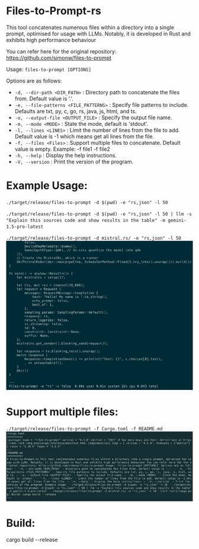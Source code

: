 # Files-to-Prompt-rs

This tool concatenates numerous files within a directory into a single prompt, optimised for usage with LLMs. Notably, it is developed in Rust and exhibits high performance behaviour

You can refer here for the original repository: https://github.com/simonw/files-to-prompt

Usage: `files-to-prompt [OPTIONS]`

Options are as follows:

- `-d, --dir-path <DIR_PATH>` : Directory path to concatenate the files from. Default value is '.'.
- `-e, --file-patterns <FILE_PATTERNS>` : Specify file patterns to include. Defaults are txt, py, c, go, rs, java, js, html, and ts.
- `-o, --output-file <OUTPUT_FILE>` : Specify the output file name.
- `-m, --mode <MODE>` : State the mode, default is 'stdout'.
- `-l, --lines <LINES>` : Limit the number of lines from the file to add. Default value is -1 which means get all lines from the file.
- `-f, --files <Files>` : Support multiple files to concatenate. Default value is empty. Example: -f file1 -f file2
- `-h, --help` : Display the help instructions.
- `-V, --version` : Print the version of the program.

# Example Usage:

`./target/release/files-to-prompt -d $(pwd) -e "rs,json" -l 50`

`./target/release/files-to-prompt -d $(pwd) -e "rs,json" -l 50 | llm -s "Explain this sources code and show results in the table" -m gemini-1.5-pro-latest`

`./target/release/files-to-prompt -d mistral.rs/ -e "rs,json" -l 50`
![alt text](images/image.png)

# Support multiple files:

`./target/release/files-to-prompt -f Cargo.toml -f README.md`
![alt text](images/image-1.png)

# Build:

cargo build --release
